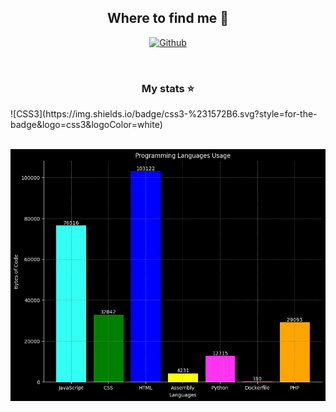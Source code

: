 <div style="display: inline_block", align="center">
    <h2 align="center">Where to find me 📍</h3>
    <p align="center">
      <a href="https://github.com/navpav2002 target="_blank"><img alt="Github" src="https://img.shields.io/badge/GitHub-%2312100E.svg?&style=for-the-badge&logo=Github&logoColor=white" /></a> 
    </p>
    <br>
    <h3>My stats ⭐</h3>
</div>
![CSS3](https://img.shields.io/badge/css3-%231572B6.svg?style=for-the-badge&logo=css3&logoColor=white)

<div>
    <br>
</div>

![Language Usage Chart](languages_usage_chart.png)
